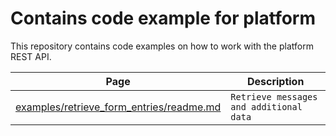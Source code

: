 # Contains code example for platform

This repository contains code examples on how to work with the platform REST API.

| Page | Description |
| --- | --- |
| [examples/retrieve_form_entries/readme.md](examples/retrieve_form_entries/readme.md) | `Retrieve messages and additional data` |